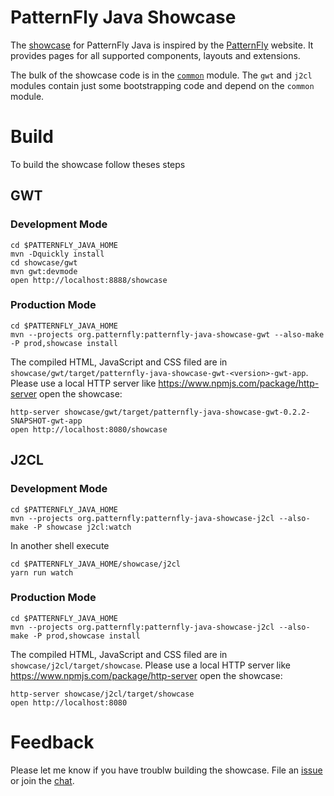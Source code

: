 # PatternFly Java Showcase

The [showcase](https://patternfly-java.github.io/) for PatternFly Java is inspired by the [PatternFly](https://www.patternfly.org/) website. It provides pages for all supported components, layouts and extensions.

The bulk of the showcase code is in the [`common`](https://github.com/patternfly-java/patternfly-java/tree/main/showcase/common) module. The `gwt` and `j2cl` modules contain just some bootstrapping code and depend on the `common` module.

# Build

To build the showcase follow theses steps

## GWT

### Development Mode

```shell
cd $PATTERNFLY_JAVA_HOME
mvn -Dquickly install
cd showcase/gwt
mvn gwt:devmode
open http://localhost:8888/showcase
```

### Production Mode

```shell
cd $PATTERNFLY_JAVA_HOME
mvn --projects org.patternfly:patternfly-java-showcase-gwt --also-make -P prod,showcase install
```

The compiled HTML, JavaScript and CSS filed are in `showcase/gwt/target/patternfly-java-showcase-gwt-<version>-gwt-app`. Please use a local HTTP server like https://www.npmjs.com/package/http-server open the showcase:

```shell
http-server showcase/gwt/target/patternfly-java-showcase-gwt-0.2.2-SNAPSHOT-gwt-app
open http://localhost:8080/showcase
```

## J2CL

### Development Mode

```shell
cd $PATTERNFLY_JAVA_HOME
mvn --projects org.patternfly:patternfly-java-showcase-j2cl --also-make -P showcase j2cl:watch
```

In another shell execute

```shell
cd $PATTERNFLY_JAVA_HOME/showcase/j2cl
yarn run watch
```

### Production Mode

```shell
cd $PATTERNFLY_JAVA_HOME
mvn --projects org.patternfly:patternfly-java-showcase-j2cl --also-make -P prod,showcase install
```

The compiled HTML, JavaScript and CSS filed are in `showcase/j2cl/target/showcase`. Please use a local HTTP server like https://www.npmjs.com/package/http-server open the showcase:

```shell
http-server showcase/j2cl/target/showcase
open http://localhost:8080
```

# Feedback

Please let me know if you have troublw building the showcase. File an [issue](https://github.com/patternfly-java/patternfly-java/issues/new) or join the [chat](https://app.gitter.im/#/room/#pf4-java_core:gitter.im).